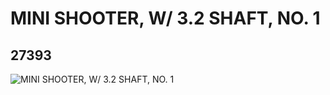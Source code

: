 # MINI SHOOTER, W/ 3.2 SHAFT, NO. 1
## 27393
![MINI SHOOTER, W/ 3.2 SHAFT, NO. 1](https://lc-www-live-s.legocdn.com/media/bricks/5/2/6170913.jpg)